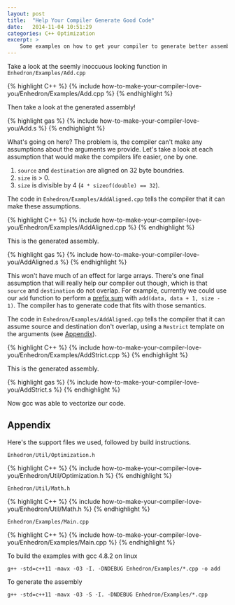 ```yaml
---
layout: post
title:  "Help Your Compiler Generate Good Code"
date:   2014-11-04 10:51:29
categories: C++ Optimization
excerpt: >
    Some examples on how to get your compiler to generate better assembly.
---
```


Take a look at the seemly inoccuous looking function in `Enhedron/Examples/Add.cpp`

{% highlight C++ %}
{% include how-to-make-your-compiler-love-you/Enhedron/Examples/Add.cpp %}
{% endhighlight %}

Then take a look at the generated assembly!

{% highlight gas %}
{% include how-to-make-your-compiler-love-you/Add.s %}
{% endhighlight %}

What's going on here? The problem is, the compiler can't make any assumptions about the arguments we provide. Let's take a look at each assumption that would make the compilers life easier, one by one.

1. `source` and `destination` are aligned on 32 byte boundries.
2. `size` is > 0.
3. `size` is divisible by 4 (`4 * sizeof(double) == 32`).

The code in `Enhedron/Examples/AddAligned.cpp` tells the compiler that it can make these assumptions.

{% highlight C++ %}
{% include how-to-make-your-compiler-love-you/Enhedron/Examples/AddAligned.cpp %}
{% endhighlight %}

This is the generated assembly.

{% highlight gas %}
{% include how-to-make-your-compiler-love-you/AddAligned.s %}
{% endhighlight %}

This won't have much of an effect for large arrays. There's one final assumption that will really help our compiler out though, which is that `source` and `destination` do not overlap. For example, currently we could use our `add` function to perform a [prefix sum](http://en.wikipedia.org/wiki/Prefix_sum) with `add(data, data + 1, size - 1)`. The compiler has to generate code that fits with those semantics.

The code in `Enhedron/Examples/AddAligned.cpp` tells the compiler that it can assume source and destination don't overlap, using a `Restrict` template on the arguments (see [Appendix](#Appendix)).

{% highlight C++ %}
{% include how-to-make-your-compiler-love-you/Enhedron/Examples/AddStrict.cpp %}
{% endhighlight %}

This is the generated assembly.

{% highlight gas %}
{% include how-to-make-your-compiler-love-you/AddStrict.s %}
{% endhighlight %}

Now gcc was able to vectorize our code.

## <a name="Appendix"></a>Appendix ##

Here's the support files we used, followed by build instructions.

`Enhedron/Util/Optimization.h`

{% highlight C++ %}
{% include how-to-make-your-compiler-love-you/Enhedron/Util/Optimization.h %}
{% endhighlight %}

`Enhedron/Util/Math.h`

{% highlight C++ %}
{% include how-to-make-your-compiler-love-you/Enhedron/Util/Math.h %}
{% endhighlight %}

`Enhedron/Examples/Main.cpp`

{% highlight C++ %}
{% include how-to-make-your-compiler-love-you/Enhedron/Examples/Main.cpp %}
{% endhighlight %}


To build the examples with gcc 4.8.2 on linux

    g++ -std=c++11 -mavx -O3 -I. -DNDEBUG Enhedron/Examples/*.cpp -o add

To generate the assembly

    g++ -std=c++11 -mavx -O3 -S -I. -DNDEBUG Enhedron/Examples/*.cpp

